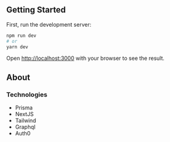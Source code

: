 
## Getting Started

First, run the development server:

```bash
npm run dev
# or
yarn dev
```

Open [http://localhost:3000](http://localhost:3000) with your browser to see the result.


## About

### Technologies
- Prisma
- NextJS
- Tailwind
- Graphql
- Auth0
